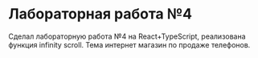 # Лабораторная работа №4
Сделал лабораторную работа №4 на React+TypeScript, реализована функция infinity scroll. Тема интернет магазин по продаже телефонов.

